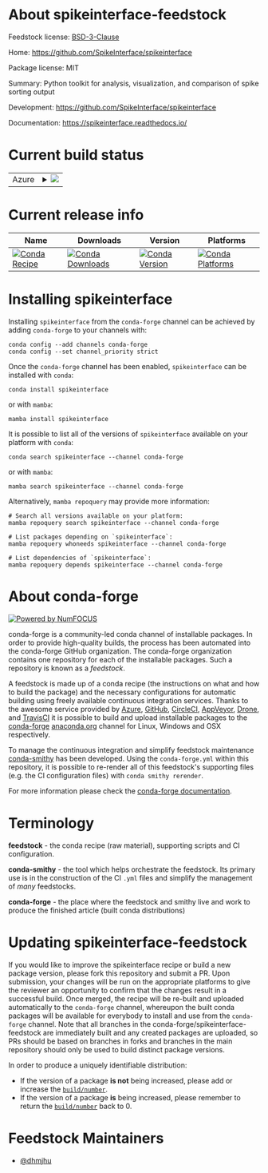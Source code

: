 About spikeinterface-feedstock
==============================

Feedstock license: [BSD-3-Clause](https://github.com/conda-forge/spikeinterface-feedstock/blob/main/LICENSE.txt)

Home: https://github.com/SpikeInterface/spikeinterface

Package license: MIT

Summary: Python toolkit for analysis, visualization, and comparison of spike sorting output

Development: https://github.com/SpikeInterface/spikeinterface

Documentation: https://spikeinterface.readthedocs.io/

Current build status
====================


<table>
    
  <tr>
    <td>Azure</td>
    <td>
      <details>
        <summary>
          <a href="https://dev.azure.com/conda-forge/feedstock-builds/_build/latest?definitionId=23318&branchName=main">
            <img src="https://dev.azure.com/conda-forge/feedstock-builds/_apis/build/status/spikeinterface-feedstock?branchName=main">
          </a>
        </summary>
        <table>
          <thead><tr><th>Variant</th><th>Status</th></tr></thead>
          <tbody><tr>
              <td>linux_64_python3.10.____cpython</td>
              <td>
                <a href="https://dev.azure.com/conda-forge/feedstock-builds/_build/latest?definitionId=23318&branchName=main">
                  <img src="https://dev.azure.com/conda-forge/feedstock-builds/_apis/build/status/spikeinterface-feedstock?branchName=main&jobName=linux&configuration=linux%20linux_64_python3.10.____cpython" alt="variant">
                </a>
              </td>
            </tr><tr>
              <td>linux_64_python3.11.____cpython</td>
              <td>
                <a href="https://dev.azure.com/conda-forge/feedstock-builds/_build/latest?definitionId=23318&branchName=main">
                  <img src="https://dev.azure.com/conda-forge/feedstock-builds/_apis/build/status/spikeinterface-feedstock?branchName=main&jobName=linux&configuration=linux%20linux_64_python3.11.____cpython" alt="variant">
                </a>
              </td>
            </tr><tr>
              <td>linux_64_python3.12.____cpython</td>
              <td>
                <a href="https://dev.azure.com/conda-forge/feedstock-builds/_build/latest?definitionId=23318&branchName=main">
                  <img src="https://dev.azure.com/conda-forge/feedstock-builds/_apis/build/status/spikeinterface-feedstock?branchName=main&jobName=linux&configuration=linux%20linux_64_python3.12.____cpython" alt="variant">
                </a>
              </td>
            </tr><tr>
              <td>linux_64_python3.13.____cp313</td>
              <td>
                <a href="https://dev.azure.com/conda-forge/feedstock-builds/_build/latest?definitionId=23318&branchName=main">
                  <img src="https://dev.azure.com/conda-forge/feedstock-builds/_apis/build/status/spikeinterface-feedstock?branchName=main&jobName=linux&configuration=linux%20linux_64_python3.13.____cp313" alt="variant">
                </a>
              </td>
            </tr><tr>
              <td>linux_64_python3.9.____cpython</td>
              <td>
                <a href="https://dev.azure.com/conda-forge/feedstock-builds/_build/latest?definitionId=23318&branchName=main">
                  <img src="https://dev.azure.com/conda-forge/feedstock-builds/_apis/build/status/spikeinterface-feedstock?branchName=main&jobName=linux&configuration=linux%20linux_64_python3.9.____cpython" alt="variant">
                </a>
              </td>
            </tr><tr>
              <td>osx_64_python3.10.____cpython</td>
              <td>
                <a href="https://dev.azure.com/conda-forge/feedstock-builds/_build/latest?definitionId=23318&branchName=main">
                  <img src="https://dev.azure.com/conda-forge/feedstock-builds/_apis/build/status/spikeinterface-feedstock?branchName=main&jobName=osx&configuration=osx%20osx_64_python3.10.____cpython" alt="variant">
                </a>
              </td>
            </tr><tr>
              <td>osx_64_python3.11.____cpython</td>
              <td>
                <a href="https://dev.azure.com/conda-forge/feedstock-builds/_build/latest?definitionId=23318&branchName=main">
                  <img src="https://dev.azure.com/conda-forge/feedstock-builds/_apis/build/status/spikeinterface-feedstock?branchName=main&jobName=osx&configuration=osx%20osx_64_python3.11.____cpython" alt="variant">
                </a>
              </td>
            </tr><tr>
              <td>osx_64_python3.12.____cpython</td>
              <td>
                <a href="https://dev.azure.com/conda-forge/feedstock-builds/_build/latest?definitionId=23318&branchName=main">
                  <img src="https://dev.azure.com/conda-forge/feedstock-builds/_apis/build/status/spikeinterface-feedstock?branchName=main&jobName=osx&configuration=osx%20osx_64_python3.12.____cpython" alt="variant">
                </a>
              </td>
            </tr><tr>
              <td>osx_64_python3.13.____cp313</td>
              <td>
                <a href="https://dev.azure.com/conda-forge/feedstock-builds/_build/latest?definitionId=23318&branchName=main">
                  <img src="https://dev.azure.com/conda-forge/feedstock-builds/_apis/build/status/spikeinterface-feedstock?branchName=main&jobName=osx&configuration=osx%20osx_64_python3.13.____cp313" alt="variant">
                </a>
              </td>
            </tr><tr>
              <td>osx_64_python3.9.____cpython</td>
              <td>
                <a href="https://dev.azure.com/conda-forge/feedstock-builds/_build/latest?definitionId=23318&branchName=main">
                  <img src="https://dev.azure.com/conda-forge/feedstock-builds/_apis/build/status/spikeinterface-feedstock?branchName=main&jobName=osx&configuration=osx%20osx_64_python3.9.____cpython" alt="variant">
                </a>
              </td>
            </tr><tr>
              <td>win_64_python3.10.____cpython</td>
              <td>
                <a href="https://dev.azure.com/conda-forge/feedstock-builds/_build/latest?definitionId=23318&branchName=main">
                  <img src="https://dev.azure.com/conda-forge/feedstock-builds/_apis/build/status/spikeinterface-feedstock?branchName=main&jobName=win&configuration=win%20win_64_python3.10.____cpython" alt="variant">
                </a>
              </td>
            </tr><tr>
              <td>win_64_python3.11.____cpython</td>
              <td>
                <a href="https://dev.azure.com/conda-forge/feedstock-builds/_build/latest?definitionId=23318&branchName=main">
                  <img src="https://dev.azure.com/conda-forge/feedstock-builds/_apis/build/status/spikeinterface-feedstock?branchName=main&jobName=win&configuration=win%20win_64_python3.11.____cpython" alt="variant">
                </a>
              </td>
            </tr><tr>
              <td>win_64_python3.12.____cpython</td>
              <td>
                <a href="https://dev.azure.com/conda-forge/feedstock-builds/_build/latest?definitionId=23318&branchName=main">
                  <img src="https://dev.azure.com/conda-forge/feedstock-builds/_apis/build/status/spikeinterface-feedstock?branchName=main&jobName=win&configuration=win%20win_64_python3.12.____cpython" alt="variant">
                </a>
              </td>
            </tr><tr>
              <td>win_64_python3.13.____cp313</td>
              <td>
                <a href="https://dev.azure.com/conda-forge/feedstock-builds/_build/latest?definitionId=23318&branchName=main">
                  <img src="https://dev.azure.com/conda-forge/feedstock-builds/_apis/build/status/spikeinterface-feedstock?branchName=main&jobName=win&configuration=win%20win_64_python3.13.____cp313" alt="variant">
                </a>
              </td>
            </tr><tr>
              <td>win_64_python3.9.____cpython</td>
              <td>
                <a href="https://dev.azure.com/conda-forge/feedstock-builds/_build/latest?definitionId=23318&branchName=main">
                  <img src="https://dev.azure.com/conda-forge/feedstock-builds/_apis/build/status/spikeinterface-feedstock?branchName=main&jobName=win&configuration=win%20win_64_python3.9.____cpython" alt="variant">
                </a>
              </td>
            </tr>
          </tbody>
        </table>
      </details>
    </td>
  </tr>
</table>

Current release info
====================

| Name | Downloads | Version | Platforms |
| --- | --- | --- | --- |
| [![Conda Recipe](https://img.shields.io/badge/recipe-spikeinterface-green.svg)](https://anaconda.org/conda-forge/spikeinterface) | [![Conda Downloads](https://img.shields.io/conda/dn/conda-forge/spikeinterface.svg)](https://anaconda.org/conda-forge/spikeinterface) | [![Conda Version](https://img.shields.io/conda/vn/conda-forge/spikeinterface.svg)](https://anaconda.org/conda-forge/spikeinterface) | [![Conda Platforms](https://img.shields.io/conda/pn/conda-forge/spikeinterface.svg)](https://anaconda.org/conda-forge/spikeinterface) |

Installing spikeinterface
=========================

Installing `spikeinterface` from the `conda-forge` channel can be achieved by adding `conda-forge` to your channels with:

```
conda config --add channels conda-forge
conda config --set channel_priority strict
```

Once the `conda-forge` channel has been enabled, `spikeinterface` can be installed with `conda`:

```
conda install spikeinterface
```

or with `mamba`:

```
mamba install spikeinterface
```

It is possible to list all of the versions of `spikeinterface` available on your platform with `conda`:

```
conda search spikeinterface --channel conda-forge
```

or with `mamba`:

```
mamba search spikeinterface --channel conda-forge
```

Alternatively, `mamba repoquery` may provide more information:

```
# Search all versions available on your platform:
mamba repoquery search spikeinterface --channel conda-forge

# List packages depending on `spikeinterface`:
mamba repoquery whoneeds spikeinterface --channel conda-forge

# List dependencies of `spikeinterface`:
mamba repoquery depends spikeinterface --channel conda-forge
```


About conda-forge
=================

[![Powered by
NumFOCUS](https://img.shields.io/badge/powered%20by-NumFOCUS-orange.svg?style=flat&colorA=E1523D&colorB=007D8A)](https://numfocus.org)

conda-forge is a community-led conda channel of installable packages.
In order to provide high-quality builds, the process has been automated into the
conda-forge GitHub organization. The conda-forge organization contains one repository
for each of the installable packages. Such a repository is known as a *feedstock*.

A feedstock is made up of a conda recipe (the instructions on what and how to build
the package) and the necessary configurations for automatic building using freely
available continuous integration services. Thanks to the awesome service provided by
[Azure](https://azure.microsoft.com/en-us/services/devops/), [GitHub](https://github.com/),
[CircleCI](https://circleci.com/), [AppVeyor](https://www.appveyor.com/),
[Drone](https://cloud.drone.io/welcome), and [TravisCI](https://travis-ci.com/)
it is possible to build and upload installable packages to the
[conda-forge](https://anaconda.org/conda-forge) [anaconda.org](https://anaconda.org/)
channel for Linux, Windows and OSX respectively.

To manage the continuous integration and simplify feedstock maintenance
[conda-smithy](https://github.com/conda-forge/conda-smithy) has been developed.
Using the ``conda-forge.yml`` within this repository, it is possible to re-render all of
this feedstock's supporting files (e.g. the CI configuration files) with ``conda smithy rerender``.

For more information please check the [conda-forge documentation](https://conda-forge.org/docs/).

Terminology
===========

**feedstock** - the conda recipe (raw material), supporting scripts and CI configuration.

**conda-smithy** - the tool which helps orchestrate the feedstock.
                   Its primary use is in the construction of the CI ``.yml`` files
                   and simplify the management of *many* feedstocks.

**conda-forge** - the place where the feedstock and smithy live and work to
                  produce the finished article (built conda distributions)


Updating spikeinterface-feedstock
=================================

If you would like to improve the spikeinterface recipe or build a new
package version, please fork this repository and submit a PR. Upon submission,
your changes will be run on the appropriate platforms to give the reviewer an
opportunity to confirm that the changes result in a successful build. Once
merged, the recipe will be re-built and uploaded automatically to the
`conda-forge` channel, whereupon the built conda packages will be available for
everybody to install and use from the `conda-forge` channel.
Note that all branches in the conda-forge/spikeinterface-feedstock are
immediately built and any created packages are uploaded, so PRs should be based
on branches in forks and branches in the main repository should only be used to
build distinct package versions.

In order to produce a uniquely identifiable distribution:
 * If the version of a package **is not** being increased, please add or increase
   the [``build/number``](https://docs.conda.io/projects/conda-build/en/latest/resources/define-metadata.html#build-number-and-string).
 * If the version of a package **is** being increased, please remember to return
   the [``build/number``](https://docs.conda.io/projects/conda-build/en/latest/resources/define-metadata.html#build-number-and-string)
   back to 0.

Feedstock Maintainers
=====================

* [@dhmjhu](https://github.com/dhmjhu/)

